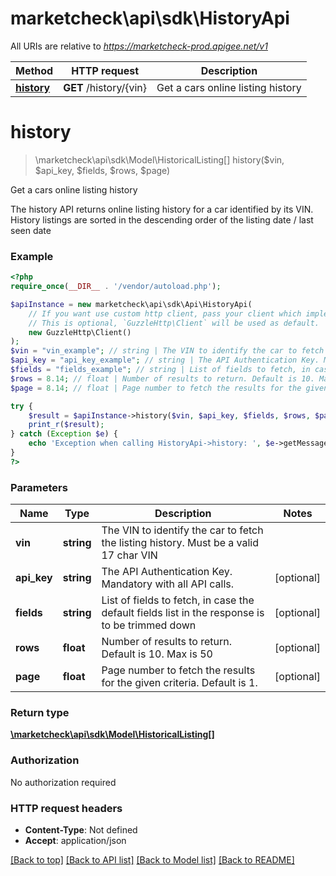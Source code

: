 # marketcheck\api\sdk\HistoryApi

All URIs are relative to *https://marketcheck-prod.apigee.net/v1*

Method | HTTP request | Description
------------- | ------------- | -------------
[**history**](HistoryApi.md#history) | **GET** /history/{vin} | Get a cars online listing history


# **history**
> \marketcheck\api\sdk\Model\HistoricalListing[] history($vin, $api_key, $fields, $rows, $page)

Get a cars online listing history

The history API returns online listing history for a car identified by its VIN. History listings are sorted in the descending order of the listing date / last seen date

### Example
```php
<?php
require_once(__DIR__ . '/vendor/autoload.php');

$apiInstance = new marketcheck\api\sdk\Api\HistoryApi(
    // If you want use custom http client, pass your client which implements `GuzzleHttp\ClientInterface`.
    // This is optional, `GuzzleHttp\Client` will be used as default.
    new GuzzleHttp\Client()
);
$vin = "vin_example"; // string | The VIN to identify the car to fetch the listing history. Must be a valid 17 char VIN
$api_key = "api_key_example"; // string | The API Authentication Key. Mandatory with all API calls.
$fields = "fields_example"; // string | List of fields to fetch, in case the default fields list in the response is to be trimmed down
$rows = 8.14; // float | Number of results to return. Default is 10. Max is 50
$page = 8.14; // float | Page number to fetch the results for the given criteria. Default is 1.

try {
    $result = $apiInstance->history($vin, $api_key, $fields, $rows, $page);
    print_r($result);
} catch (Exception $e) {
    echo 'Exception when calling HistoryApi->history: ', $e->getMessage(), PHP_EOL;
}
?>
```

### Parameters

Name | Type | Description  | Notes
------------- | ------------- | ------------- | -------------
 **vin** | **string**| The VIN to identify the car to fetch the listing history. Must be a valid 17 char VIN |
 **api_key** | **string**| The API Authentication Key. Mandatory with all API calls. | [optional]
 **fields** | **string**| List of fields to fetch, in case the default fields list in the response is to be trimmed down | [optional]
 **rows** | **float**| Number of results to return. Default is 10. Max is 50 | [optional]
 **page** | **float**| Page number to fetch the results for the given criteria. Default is 1. | [optional]

### Return type

[**\marketcheck\api\sdk\Model\HistoricalListing[]**](../Model/HistoricalListing.md)

### Authorization

No authorization required

### HTTP request headers

 - **Content-Type**: Not defined
 - **Accept**: application/json

[[Back to top]](#) [[Back to API list]](../../README.md#documentation-for-api-endpoints) [[Back to Model list]](../../README.md#documentation-for-models) [[Back to README]](../../README.md)

